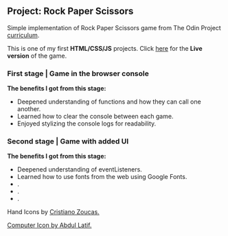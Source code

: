 ## Project: Rock Paper Scissors
Simple implementation of Rock Paper Scissors game from The Odin Project [curriculum](https://www.theodinproject.com/paths/foundations/courses/foundations/lessons/rock-paper-scissors).

This is one of my first **HTML/CSS/JS** projects. Click [here](https://kbousquet.github.io/rock-paper-scissors) for the **Live version** of the game.
### First stage | Game in the browser console
**The benefits I got from this stage:**
* Deepened understanding of functions and how they can call one another.
* Learned how to clear the console between each game.
* Enjoyed stylizing the console logs for readability.

### Second stage | Game with added UI
**The benefits I got from this stage:**
* Deepened understanding of eventListeners.
* Learned how to use fonts from the web using Google Fonts.
* .
* .
* .

Hand Icons by <a href="https://thenounproject.com/cristiano.zoucas/">Cristiano Zoucas.
  
Computer Icon by <a href="https://thenounproject.com/akagami.telu23/">Abdul Latif.
